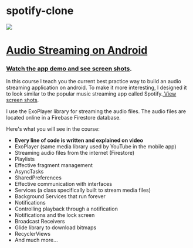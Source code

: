 # spotify-clone
<a href='https://codingwithmitch.com/courses/android-audio-streaming/' target='_blank'><img class='header-img' src='https://codingwithmitch.s3.amazonaws.com/static/android-spotify-clone/images/Spotify_Clone.png' /></a>

<h1><a href='https://codingwithmitch.com/courses/android-audio-streaming/' target='_blank'>Audio Streaming on Android</a></h1>
<h3><a href='https://codingwithmitch.com/courses/android-audio-streaming/' target='_blank'>Watch the app demo and see screen shots</a>.</h3>

<p>In this course I teach you the current best practice way to build an audio streaming application on android. To make it more interesting, I designed it to look similar to the popular music streaming app called Spotify.<a href="https://codingwithmitch.com/courses/android-audio-streaming/"> View screen shots</a>.</p>

<p>I use the ExoPlayer library for streaming the audio files. The audio files are located online in a Firebase Firestore database. </p>

<p>Here's what you will see in the course:</p>
<ul>
<li><strong>Every line of code is written and explained on video</strong></li>
<li>ExoPlayer (same media library used by YouTube in the mobile app)</li>
<li>Streaming audio files from the internet (Firestore)</li>
<li>Playlists</li>
<li>Effective fragment management</li>
<li>AsyncTasks</li>
<li>SharedPreferences</li>
<li>Effective communication with interfaces</li>
<li>Services (a class specifically built to stream media files)</li>
<li>Background Services that run forever</li>
<li>Notifications</li>
<li>Controlling playback through a notification</li>
<li>Notifications and the lock screen</li>
<li>Broadcast Receivers</li>
<li>Glide library to download bitmaps</li>
<li>RecyclerViews</li>
<li>And much more...</li>
</ul>
<br>
